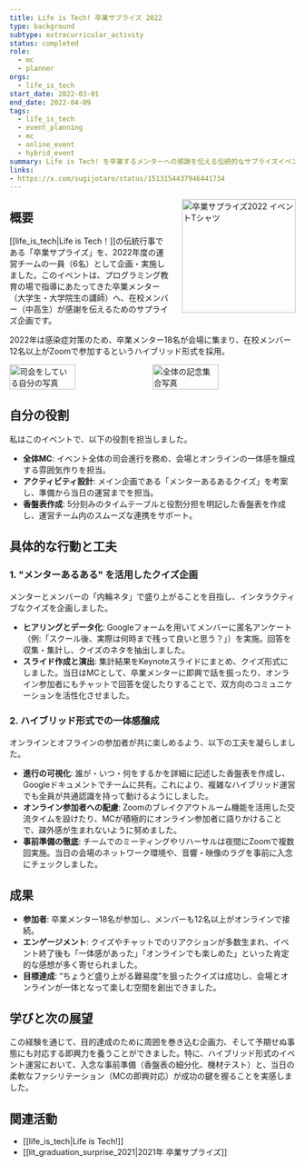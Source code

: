 ```yaml
---
title: Life is Tech! 卒業サプライズ 2022
type: background
subtype: extracurricular_activity
status: completed
role:
  - mc
  - planner
orgs:
  - life_is_tech
start_date: 2022-03-01
end_date: 2022-04-09
tags:
  - life_is_tech
  - event_planning
  - mc
  - online_event
  - hybrid_event
summary: Life is Tech! を卒業するメンターへの感謝を伝える伝統的なサプライズイベントを、2022年度の運営チームとして企画・実施。コロナ禍に対応したハイブリッド形式（卒業メンターは会場、在校メンバーはZoom参加）を採用し、全体MCとインタラクティブなアクティビティ設計を担当。一体感の創出に貢献した。
links:
- https://x.com/sugijotaro/status/1513154437946441734
---
```


<img src="linked_assets/30_Background/extracurricular_activities/graduation_surprise_2022/graduation_surprise_2022_icon.jpg" alt="卒業サプライズ2022 イベントTシャツ" style="float: right; width: 200px; margin-left: 24px;">

## 概要
[[life_is_tech|Life is Tech！]]の伝統行事である「卒業サプライズ」を、2022年度の運営チームの一員（6名）として企画・実施しました。このイベントは、プログラミング教育の場で指導にあたってきた卒業メンター（大学生・大学院生の講師）へ、在校メンバー（中高生）が感謝を伝えるためのサプライズ企画です。

2022年は感染症対策のため、卒業メンター18名が会場に集まり、在校メンバー12名以上がZoomで参加するというハイブリッド形式を採用。

<div style="display: flex; gap: 10px;">
  <img src="linked_assets/30_Background/extracurricular_activities/graduation_surprise_2022/graduation_surprise_2022_mc.jpg" alt="司会をしている自分の写真" width="48%">
  <img src="linked_assets/30_Background/extracurricular_activities/graduation_surprise_2022/graduation_surprise_2022_group.jpg" alt="全体の記念集合写真" width="48%">
</div>

## 自分の役割

私はこのイベントで、以下の役割を担当しました。

- **全体MC**: イベント全体の司会進行を務め、会場とオンラインの一体感を醸成する雰囲気作りを担当。
- **アクティビティ設計**: メイン企画である「メンターあるあるクイズ」を考案し、準備から当日の運営までを担当。
- **香盤表作成**: 5分刻みのタイムテーブルと役割分担を明記した香盤表を作成し、運営チーム内のスムーズな連携をサポート。

## 具体的な行動と工夫

### 1. "メンターあるある" を活用したクイズ企画

メンターとメンバーの「内輪ネタ」で盛り上がることを目指し、インタラクティブなクイズを企画しました。

- **ヒアリングとデータ化**: Googleフォームを用いてメンバーに匿名アンケート（例:「スクール後、実際は何時まで残って良いと思う？」）を実施。回答を収集・集計し、クイズのネタを抽出しました。
- **スライド作成と演出**: 集計結果をKeynoteスライドにまとめ、クイズ形式にしました。当日はMCとして、卒業メンターに即興で話を振ったり、オンライン参加者にもチャットで回答を促したりすることで、双方向のコミュニケーションを活性化させました。

### 2. ハイブリッド形式での一体感醸成

オンラインとオフラインの参加者が共に楽しめるよう、以下の工夫を凝らしました。

- **進行の可視化**: 誰が・いつ・何をするかを詳細に記述した香盤表を作成し、Googleドキュメントでチームに共有。これにより、複雑なハイブリッド運営でも全員が共通認識を持って動けるようにしました。
- **オンライン参加者への配慮**: Zoomのブレイクアウトルーム機能を活用した交流タイムを設けたり、MCが積極的にオンライン参加者に語りかけることで、疎外感が生まれないように努めました。
- **事前準備の徹底**: チームでのミーティングやリハーサルは夜間にZoomで複数回実施。当日の会場のネットワーク環境や、音響・映像のラグを事前に入念にチェックしました。

## 成果

- **参加者**: 卒業メンター18名が参加し、メンバーも12名以上がオンラインで接続。
- **エンゲージメント**: クイズやチャットでのリアクションが多数生まれ、イベント終了後も「一体感があった」「オンラインでも楽しめた」といった肯定的な感想が多く寄せられました。
- **目標達成**: “ちょうど盛り上がる難易度”を狙ったクイズは成功し、会場とオンラインが一体となって楽しむ空間を創出できました。

## 学びと次の展望

この経験を通じて、目的達成のために周囲を巻き込む企画力、そして予期せぬ事態にも対応する即興力を養うことができました。特に、ハイブリッド形式のイベント運営において、入念な事前準備（香盤表の細分化、機材テスト）と、当日の柔軟なファシリテーション（MCの即興対応）が成功の鍵を握ることを実感しました。

## 関連活動
- [[life_is_tech|Life is Tech!]]
- [[lit_graduation_surprise_2021|2021年 卒業サプライズ]]
